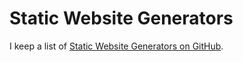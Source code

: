 # Static Website Generators

I keep a list of [Static Website Generators on GitHub](https://github.com/myles/awesome-static-generators/blob/master/README.md).

